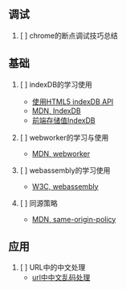## 调试
1. [ ] chrome的断点调试技巧总结

## 基础
1. [ ] indexDB的学习使用
   - [使用HTML5 indexDB API](https://www.ibm.com/developerworks/cn/web/wa-indexeddb/)
   - [MDN, IndexDB](https://developer.mozilla.org/zh-CN/docs/Web/API/IndexedDB_API)
   - [前端存储值IndexDB](http://www.cnblogs.com/dengyulinBlog/p/6141636.html)

2. [ ] webworker的学习与使用
   - [MDN, webworker](https://developer.mozilla.org/zh-CN/docs/Web/API/Web_Workers_API)

3. [ ] webassembly的学习使用
   - [W3C, webassembly](https://www.w3.org/community/webassembly/)

4. [ ] 同源策略
   - [MDN, same-origin-policy](https://developer.mozilla.org/en-US/docs/Web/Security/Same-origin_policy)

## 应用
1. [ ] URL中的中文处理
   - [url中中文乱码处理](https://blog.csdn.net/blueheart20/article/details/43766713)